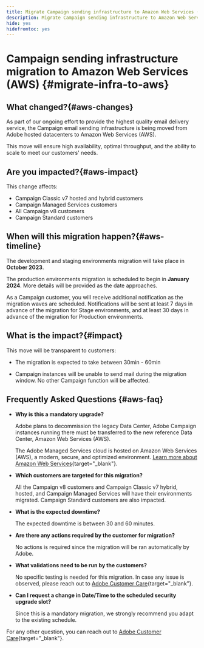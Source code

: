 ```yaml
---
title: Migrate Campaign sending infrastructure to Amazon Web Services (AWS)
description: Migrate Campaign sending infrastructure to Amazon Web Services (AWS)
hide: yes
hidefromtoc: yes
---
```


# Campaign sending infrastructure migration to Amazon Web Services (AWS) {#migrate-infra-to-aws}

## What changed?{#aws-changes}

As part of our ongoing effort to provide the highest quality email delivery service, the Campaign email sending infrastructure is being moved from Adobe hosted datacenters to Amazon Web Services (AWS). 

This move will ensure high availability, optimal throughput, and the ability to scale to meet our customers' needs.  

## Are you impacted?{#aws-impact}

This change affects:

* Campaign Classic v7 hosted and hybrid customers
* Campaign Managed Services customers
* All Campaign v8 customers
* Campaign Standard customers

## When will this migration happen?{#aws-timeline}

The development and staging environments migration will take place in **October 2023**. 

The production environments migration is scheduled to begin in **January 2024**. More details will be provided as the date approaches. 

As a Campaign customer, you will receive additional notification as the migration waves are scheduled. Notifications will be sent at least 7 days in advance of the migration for Stage environments, and at least 30 days in advance of the migration for Production environments.

## What is the impact?{#impact}

This move will be transparent to customers: 

* The migration is expected to take between 30min - 60min

* Campaign instances will be unable to send mail during the migration window. No other Campaign function will be affected.

 
## Frequently Asked Questions {#aws-faq}

* **Why is this a mandatory upgrade?**

    Adobe plans to decommission the legacy Data Center, Adobe Campaign instances running there must be transferred to the new reference Data Center, Amazon Web Services (AWS).

    The Adobe Managed Services cloud is hosted on Amazon Web Services (AWS), a modern, secure, and optimized environment. [Learn more about Amazon Web Services](https://aws.amazon.com/application-hosting/benefits/){target="_blank"}.

* **Which customers are targeted for this migration?**

    All the Campaign v8 customers and Campaign Classic v7 hybrid, hosted, and Campaign Managed Services will have their environments migrated. Campaign Standard customers are also impacted.

* **What is the expected downtime?**

    The expected downtime is between 30 and 60 minutes.  

* **Are there any actions required by the customer for migration?** 
    
    No actions is required since the migration will be ran automatically by Adobe. 

* **What validations need to be run by the customers?** 
    
    No specific testing is needed for this migration. In case any issue is observed, please reach out to [Adobe Customer Care](https://experienceleague.adobe.com/?support-solution=Campaign#support){target="_blank"}.


* **Can I request a change in Date/Time to the scheduled security upgrade slot?** 
    
    Since this is a mandatory migration, we strongly recommend you adapt to the existing schedule.  


For any other question, you can reach out to [Adobe Customer Care](https://experienceleague.adobe.com/?support-solution=Campaign#support){target="_blank"}.
